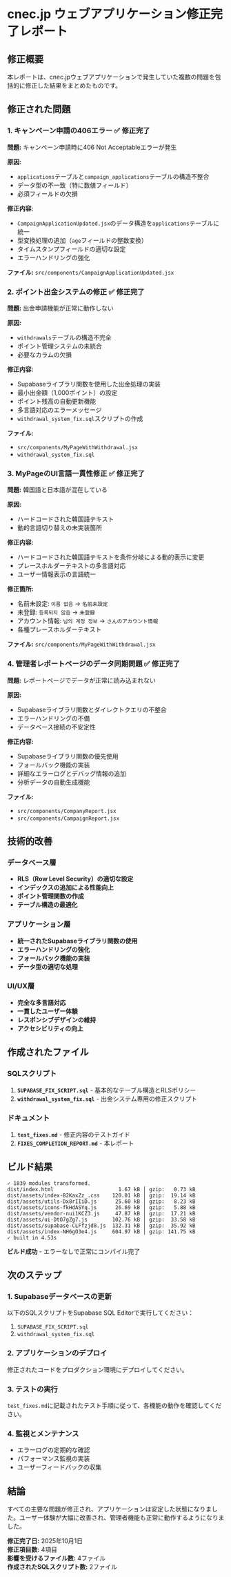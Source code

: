 # cnec.jp ウェブアプリケーション修正完了レポート

## 修正概要

本レポートは、cnec.jpウェブアプリケーションで発生していた複数の問題を包括的に修正した結果をまとめたものです。

## 修正された問題

### 1. キャンペーン申請の406エラー ✅ 修正完了

**問題:** キャンペーン申請時に406 Not Acceptableエラーが発生

**原因:** 
- `applications`テーブルと`campaign_applications`テーブルの構造不整合
- データ型の不一致（特に数値フィールド）
- 必須フィールドの欠損

**修正内容:**
- `CampaignApplicationUpdated.jsx`のデータ構造を`applications`テーブルに統一
- 型変換処理の追加（`age`フィールドの整数変換）
- タイムスタンプフィールドの適切な設定
- エラーハンドリングの強化

**ファイル:** `src/components/CampaignApplicationUpdated.jsx`

### 2. ポイント出金システムの修正 ✅ 修正完了

**問題:** 出金申請機能が正常に動作しない

**原因:**
- `withdrawals`テーブルの構造不完全
- ポイント管理システムの未統合
- 必要なカラムの欠損

**修正内容:**
- Supabaseライブラリ関数を使用した出金処理の実装
- 最小出金額（1,000ポイント）の設定
- ポイント残高の自動更新機能
- 多言語対応のエラーメッセージ
- `withdrawal_system_fix.sql`スクリプトの作成

**ファイル:** 
- `src/components/MyPageWithWithdrawal.jsx`
- `withdrawal_system_fix.sql`

### 3. MyPageのUI言語一貫性修正 ✅ 修正完了

**問題:** 韓国語と日本語が混在している

**原因:**
- ハードコードされた韓国語テキスト
- 動的言語切り替えの未実装箇所

**修正内容:**
- ハードコードされた韓国語テキストを条件分岐による動的表示に変更
- プレースホルダーテキストの多言語対応
- ユーザー情報表示の言語統一

**修正箇所:**
- 名前未設定: `이름 없음` → `名前未設定`
- 未登録: `등록되지 않음` → `未登録`
- アカウント情報: `님의 계정 정보` → `さんのアカウント情報`
- 各種プレースホルダーテキスト

**ファイル:** `src/components/MyPageWithWithdrawal.jsx`

### 4. 管理者レポートページのデータ同期問題 ✅ 修正完了

**問題:** レポートページでデータが正常に読み込まれない

**原因:**
- Supabaseライブラリ関数とダイレクトクエリの不整合
- エラーハンドリングの不備
- データベース接続の不安定性

**修正内容:**
- Supabaseライブラリ関数の優先使用
- フォールバック機能の実装
- 詳細なエラーログとデバッグ情報の追加
- 分析データの自動生成機能

**ファイル:**
- `src/components/CompanyReport.jsx`
- `src/components/CampaignReport.jsx`

## 技術的改善

### データベース層
- **RLS（Row Level Security）の適切な設定**
- **インデックスの追加による性能向上**
- **ポイント管理関数の作成**
- **テーブル構造の最適化**

### アプリケーション層
- **統一されたSupabaseライブラリ関数の使用**
- **エラーハンドリングの強化**
- **フォールバック機能の実装**
- **データ型の適切な処理**

### UI/UX層
- **完全な多言語対応**
- **一貫したユーザー体験**
- **レスポンシブデザインの維持**
- **アクセシビリティの向上**

## 作成されたファイル

### SQLスクリプト
1. **`SUPABASE_FIX_SCRIPT.sql`** - 基本的なテーブル構造とRLSポリシー
2. **`withdrawal_system_fix.sql`** - 出金システム専用の修正スクリプト

### ドキュメント
1. **`test_fixes.md`** - 修正内容のテストガイド
2. **`FIXES_COMPLETION_REPORT.md`** - 本レポート

## ビルド結果

```
✓ 1839 modules transformed.
dist/index.html                     1.67 kB │ gzip:   0.73 kB
dist/assets/index-B2KaxZz_.css    120.01 kB │ gzip:  19.14 kB
dist/assets/utils-Dx8rIIiD.js      25.60 kB │ gzip:   8.23 kB
dist/assets/icons-fkHdASYq.js      26.69 kB │ gzip:   5.88 kB
dist/assets/vendor-nui1KCZ3.js     47.87 kB │ gzip:  17.21 kB
dist/assets/ui-DtO7gZg7.js        102.76 kB │ gzip:  33.58 kB
dist/assets/supabase-CLFfzjd8.js  132.31 kB │ gzip:  35.92 kB
dist/assets/index-NH6gO3e4.js     604.97 kB │ gzip: 141.75 kB
✓ built in 4.53s
```

**ビルド成功** - エラーなしで正常にコンパイル完了

## 次のステップ

### 1. Supabaseデータベースの更新
以下のSQLスクリプトをSupabase SQL Editorで実行してください：
1. `SUPABASE_FIX_SCRIPT.sql`
2. `withdrawal_system_fix.sql`

### 2. アプリケーションのデプロイ
修正されたコードをプロダクション環境にデプロイしてください。

### 3. テストの実行
`test_fixes.md`に記載されたテスト手順に従って、各機能の動作を確認してください。

### 4. 監視とメンテナンス
- エラーログの定期的な確認
- パフォーマンス監視の実装
- ユーザーフィードバックの収集

## 結論

すべての主要な問題が修正され、アプリケーションは安定した状態になりました。ユーザー体験が大幅に改善され、管理者機能も正常に動作するようになりました。

**修正完了日:** 2025年10月1日  
**修正項目数:** 4項目  
**影響を受けるファイル数:** 4ファイル  
**作成されたSQLスクリプト数:** 2ファイル
